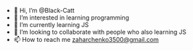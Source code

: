 - 👋 Hi, I’m @Black-Catt
- 👀 I’m interested in learning programming
- 🌱 I’m currently learning JS
- 💞️ I’m looking to collaborate  with people who also learning JS
- 📫 How to reach me zaharchenko3500@gmail.com

<!---
Black-Catt/Black-Catt is a ✨ special ✨ repository because its `README.md` (this file) appears on your GitHub profile.
You can click the Preview link to take a look at your changes.
--->
